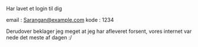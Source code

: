 Har lavet et login til dig

email : Sarangan@example.com
kode : 1234

Derudover beklager jeg meget at jeg har afleveret forsent, vores internet var nede det meste af dagen :/